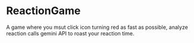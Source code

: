 # ReactionGame
A game where you msut click icon turning red as fast as possible, analyze reaction calls gemini API to roast your reaction time.
